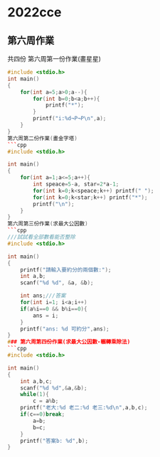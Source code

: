 # 2022cce
## 第六周作業
共四份
第六周第一份作業(畫星星)
```cpp
#include <stdio.h>
int main()
{
    for(int a=5;a>0;a--){
        for(int b=0;b<a;b++){
            printf("*");
        }
        printf("i:%d¬P¬P\n",a);
    }
}
第六周第二份作業(畫金字塔)
```cpp
#include <stdio.h>

int main()
{
    for(int a=1;a<=5;a++){
        int speace=5-a, star=2*a-1;
        for(int k=0;k<speace;k++) printf(" ");
        for(int k=0;k<star;k++) printf("*");
        printf("\n");
    }
}
第六周第三份作業(求最大公因數)
```cpp
///試試看全部數看能否整除
#include <stdio.h>

int main()
{
    printf("請輸入要約分的兩個數:");
    int a,b;
    scanf("%d %d", &a, &b);

    int ans;///答案
    for(int i=1; i<a;i++)
    if(a%i==0 && b%i==0){
        ans = i;
    }
    printf("ans: %d 可約分",ans);
}
### 第六周第四份作業(求最大公因數-輾轉乘除法)
```cpp
#include <stdio.h>

int main()
{
    int a,b,c;
    scanf("%d %d",&a,&b);
    while(1){
        c = a%b;
    printf("老大:%d 老二:%d 老三:%d\n",a,b,c);
    if(c==0)break;
        a=b;
        b=c;
    }
    printf("答案b: %d",b);
}
```
